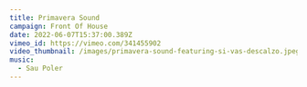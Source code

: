 ```yaml
---
title: Primavera Sound
campaign: Front Of House
date: 2022-06-07T15:37:00.389Z
vimeo_id: https://vimeo.com/341455902
video_thumbnail: /images/primavera-sound-featuring-si-vas-descalzo.jpeg
music:
  - Sau Poler
---
```

